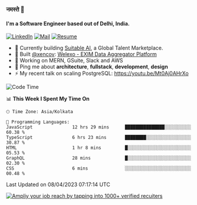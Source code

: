 ### नमस्ते 🙏

#### I'm a Software Engineer based out of Delhi, India.

[![LinkedIn](https://img.shields.io/badge/linkedin-%230077B5.svg)](https://linkedin.com/in/sambhav2612)
[![Mail](https://img.shields.io/badge/gmail-D14836)](mailto:sambhavjain2612@gmail.com)
[![Resume](https://img.shields.io/badge/resume-%23#FFFF00.svg)](https://mega.nz/file/IjA3yaoB#BFfQg1-aKva0piAd_wWs8Hf5dlnYRQ2ZkwtYwNMzBhA)

- 🏢 Currently building [Suitable AI](https://suitable.ai), a Global Talent Marketplace.
- 💅 Built [@xencov](https://github.com/xencov): [Welexo - EXIM Data Aggregator Platform](https://welexo.com)
- 🌱 Working on MERN, GSuite, Slack and AWS
- 💬 Ping me about **architecture**, **fullstack**, **development**, **design**
- ⚡️ My recent talk on scaling PostgreSQL: https://youtu.be/Mt0Aj0AHrXo

<!--START_SECTION:waka-->
![Code Time](http://img.shields.io/badge/Code%20Time-3%2C326%20hrs%2024%20mins-blue)

📊 **This Week I Spent My Time On** 

```text
🕑︎ Time Zone: Asia/Kolkata

💬 Programming Languages: 
JavaScript               12 hrs 29 mins      ███████████████░░░░░░░░░░   60.38 % 
TypeScript               6 hrs 23 mins       ████████░░░░░░░░░░░░░░░░░   30.87 % 
HTML                     1 hr 8 mins         █░░░░░░░░░░░░░░░░░░░░░░░░   05.53 % 
GraphQL                  28 mins             █░░░░░░░░░░░░░░░░░░░░░░░░   02.30 % 
CSS                      6 mins              ░░░░░░░░░░░░░░░░░░░░░░░░░   00.48 % 
```


 Last Updated on 08/04/2023 07:17:14 UTC
<!--END_SECTION:waka-->

[![Ampliy your job reach by tapping into 1000+ verified recuiters](https://user-images.githubusercontent.com/19583619/212717528-45b497fd-e886-4452-90fe-93829667bd63.png)](https://app.suitable.ai/login)

